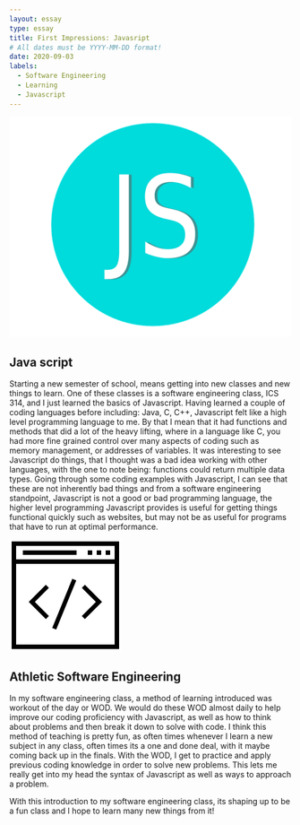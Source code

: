 ```yaml
---
layout: essay
type: essay
title: First Impressions: Javasript
# All dates must be YYYY-MM-DD format!
date: 2020-09-03
labels:
  - Software Engineering
  - Learning
  - Javascript
---
```


<img class="ui tiny left floated image" src="../images/jsicon.png">

## Java script
  Starting a new semester of school, means getting into new classes and new things to learn. One of these classes is a software engineering class, ICS 314, and I just learned the basics of Javascript. Having learned a couple of coding languages before including: Java, C, C++, Javascript felt like a high level programming language to me. By that I mean that it had functions and methods that did a lot of the heavy lifting, where in a language like C, you had more fine grained control over many aspects of coding such as memory management, or addresses of variables. It was interesting to see Javascript do things, that I thought was a bad idea working with other languages, with the one to note being: functions could return multiple data types. Going through some coding examples with Javascript, I can see that these are not inherently bad things and from a software engineering standpoint, Javascript is not a good or bad programming language, the higher level programming Javascript provides is useful for getting things functional quickly such as websites, but may not be as useful for programs that have to run at optimal performance.

<img class="ui tiny left floated image" src="../images/codingicon.png">

## Athletic Software Engineering
  In my software engineering class, a method of learning introduced was workout of the day or WOD. We would do these WOD almost daily to help improve our coding proficiency with Javascript, as well as how to think about problems and then break it down to solve with code. I think this method of teaching is pretty fun, as often times whenever I learn a new subject in any class, often times its a one and done deal, with it maybe coming back up in the finals. With the WOD, I get to practice and apply previous coding knowledge in order to solve new problems. This lets me really get into my head the syntax of Javascript as well as ways to approach a problem.


With this introduction to my software engineering class, its shaping up to be a fun class and I hope to learn many new things from it!
